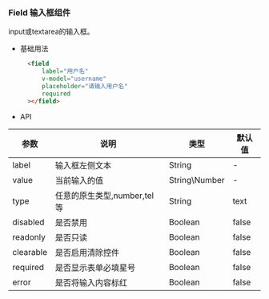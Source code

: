### Field 输入框组件
input或textarea的输入框。

- 基础用法
    ```html
      <field  
          label="用户名"
          v-model="username"
          placeholder="请输入用户名"
          required
      ></field>
    ```
- API

|参数|说明|类型|默认值|
|---|---|---|---|
|label|输入框左侧文本|String|-|
|value|当前输入的值|String\Number|-|
|type|任意的原生类型,number,tel等|String|text|
|disabled|是否禁用|Boolean|false|
|readonly|是否只读|Boolean|false|
|clearable|是否启用清除控件	|Boolean|false|
|required|是否显示表单必填星号	|Boolean|false|
|error|是否将输入内容标红	|Boolean|false|
